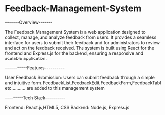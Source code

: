# Feedback-Management-System
-------Overview-------

The Feedback Management System is a web application designed to collect, manage, and analyze feedback from users. It provides a seamless interface for users to submit their feedback and for administrators to review and act on the feedback received. The system is built using React for the frontend and Express.js for the backend, ensuring a responsive and scalable application.

-----------Features----------

User Feedback Submission: Users can submit feedback through a simple and intuitive form.
FeedbackList,FeedbackEdit,FeedbackForm,FeedbackTabl etc........... are added to this management system

---------Tech Stack----------

Frontend: React.js,HTML5, CSS
Backend: Node.js, Express.js
